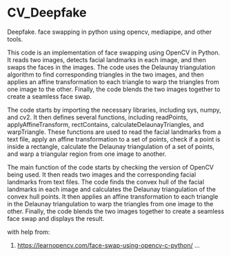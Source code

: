 # CV_Deepfake
Deepfake. face swapping in python using opencv, mediapipe, and other tools.

This code is an implementation of face swapping using OpenCV in Python. It reads two images, detects facial landmarks in each image, and then swaps the faces in the images. The code uses the Delaunay triangulation algorithm to find corresponding triangles in the two images, and then applies an affine transformation to each triangle to warp the triangles from one image to the other. Finally, the code blends the two images together to create a seamless face swap.

The code starts by importing the necessary libraries, including sys, numpy, and cv2. It then defines several functions, including readPoints, applyAffineTransform, rectContains, calculateDelaunayTriangles, and warpTriangle. These functions are used to read the facial landmarks from a text file, apply an affine transformation to a set of points, check if a point is inside a rectangle, calculate the Delaunay triangulation of a set of points, and warp a triangular region from one image to another.

The main function of the code starts by checking the version of OpenCV being used. It then reads two images and the corresponding facial landmarks from text files. The code finds the convex hull of the facial landmarks in each image and calculates the Delaunay triangulation of the convex hull points. It then applies an affine transformation to each triangle in the Delaunay triangulation to warp the triangles from one image to the other. Finally, the code blends the two images together to create a seamless face swap and displays the result.

with help from:
1. https://learnopencv.com/face-swap-using-opencv-c-python/ 
...